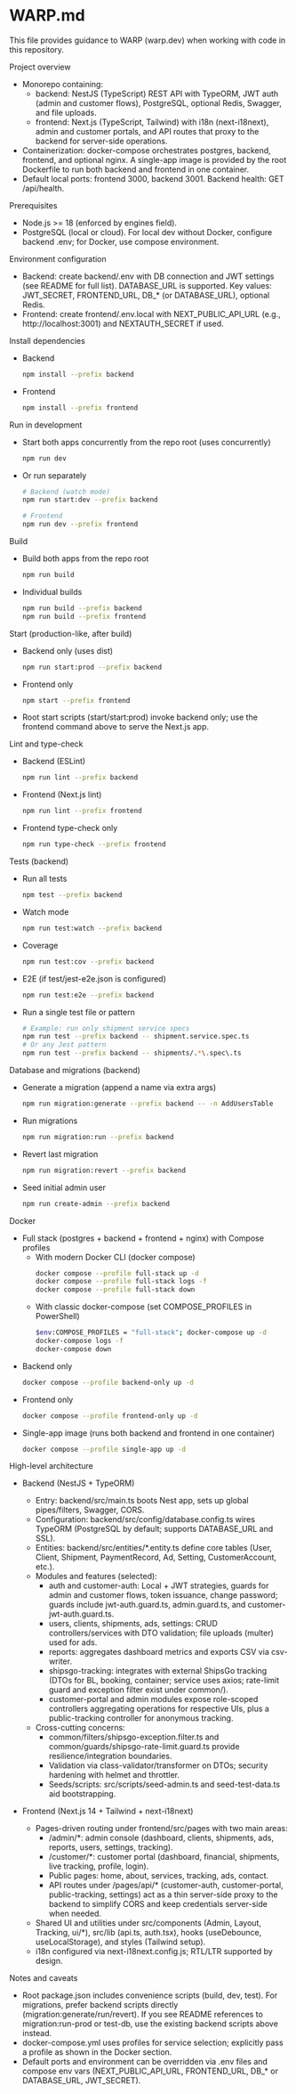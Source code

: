 # WARP.md

This file provides guidance to WARP (warp.dev) when working with code in this repository.

Project overview
- Monorepo containing:
  - backend: NestJS (TypeScript) REST API with TypeORM, JWT auth (admin and customer flows), PostgreSQL, optional Redis, Swagger, and file uploads.
  - frontend: Next.js (TypeScript, Tailwind) with i18n (next-i18next), admin and customer portals, and API routes that proxy to the backend for server-side operations.
- Containerization: docker-compose orchestrates postgres, backend, frontend, and optional nginx. A single-app image is provided by the root Dockerfile to run both backend and frontend in one container.
- Default local ports: frontend 3000, backend 3001. Backend health: GET /api/health.

Prerequisites
- Node.js >= 18 (enforced by engines field).
- PostgreSQL (local or cloud). For local dev without Docker, configure backend .env; for Docker, use compose environment.

Environment configuration
- Backend: create backend/.env with DB connection and JWT settings (see README for full list). DATABASE_URL is supported. Key values: JWT_SECRET, FRONTEND_URL, DB_* (or DATABASE_URL), optional Redis.
- Frontend: create frontend/.env.local with NEXT_PUBLIC_API_URL (e.g., http://localhost:3001) and NEXTAUTH_SECRET if used.

Install dependencies
- Backend
  ```bash path=null start=null
  npm install --prefix backend
  ```
- Frontend
  ```bash path=null start=null
  npm install --prefix frontend
  ```

Run in development
- Start both apps concurrently from the repo root (uses concurrently)
  ```bash path=null start=null
  npm run dev
  ```
- Or run separately
  ```bash path=null start=null
  # Backend (watch mode)
  npm run start:dev --prefix backend

  # Frontend
  npm run dev --prefix frontend
  ```

Build
- Build both apps from the repo root
  ```bash path=null start=null
  npm run build
  ```
- Individual builds
  ```bash path=null start=null
  npm run build --prefix backend
  npm run build --prefix frontend
  ```

Start (production-like, after build)
- Backend only (uses dist)
  ```bash path=null start=null
  npm run start:prod --prefix backend
  ```
- Frontend only
  ```bash path=null start=null
  npm start --prefix frontend
  ```
- Root start scripts (start/start:prod) invoke backend only; use the frontend command above to serve the Next.js app.

Lint and type-check
- Backend (ESLint)
  ```bash path=null start=null
  npm run lint --prefix backend
  ```
- Frontend (Next.js lint)
  ```bash path=null start=null
  npm run lint --prefix frontend
  ```
- Frontend type-check only
  ```bash path=null start=null
  npm run type-check --prefix frontend
  ```

Tests (backend)
- Run all tests
  ```bash path=null start=null
  npm test --prefix backend
  ```
- Watch mode
  ```bash path=null start=null
  npm run test:watch --prefix backend
  ```
- Coverage
  ```bash path=null start=null
  npm run test:cov --prefix backend
  ```
- E2E (if test/jest-e2e.json is configured)
  ```bash path=null start=null
  npm run test:e2e --prefix backend
  ```
- Run a single test file or pattern
  ```bash path=null start=null
  # Example: run only shipment service specs
  npm run test --prefix backend -- shipment.service.spec.ts
  # Or any Jest pattern
  npm run test --prefix backend -- shipments/.*\.spec\.ts
  ```

Database and migrations (backend)
- Generate a migration (append a name via extra args)
  ```bash path=null start=null
  npm run migration:generate --prefix backend -- -n AddUsersTable
  ```
- Run migrations
  ```bash path=null start=null
  npm run migration:run --prefix backend
  ```
- Revert last migration
  ```bash path=null start=null
  npm run migration:revert --prefix backend
  ```
- Seed initial admin user
  ```bash path=null start=null
  npm run create-admin --prefix backend
  ```

Docker
- Full stack (postgres + backend + frontend + nginx) with Compose profiles
  - With modern Docker CLI (docker compose)
    ```bash path=null start=null
    docker compose --profile full-stack up -d
    docker compose --profile full-stack logs -f
    docker compose --profile full-stack down
    ```
  - With classic docker-compose (set COMPOSE_PROFILES in PowerShell)
    ```bash path=null start=null
    $env:COMPOSE_PROFILES = "full-stack"; docker-compose up -d
    docker-compose logs -f
    docker-compose down
    ```
- Backend only
  ```bash path=null start=null
  docker compose --profile backend-only up -d
  ```
- Frontend only
  ```bash path=null start=null
  docker compose --profile frontend-only up -d
  ```
- Single-app image (runs both backend and frontend in one container)
  ```bash path=null start=null
  docker compose --profile single-app up -d
  ```

High-level architecture
- Backend (NestJS + TypeORM)
  - Entry: backend/src/main.ts boots Nest app, sets up global pipes/filters, Swagger, CORS.
  - Configuration: backend/src/config/database.config.ts wires TypeORM (PostgreSQL by default; supports DATABASE_URL and SSL).
  - Entities: backend/src/entities/*.entity.ts define core tables (User, Client, Shipment, PaymentRecord, Ad, Setting, CustomerAccount, etc.).
  - Modules and features (selected):
    - auth and customer-auth: Local + JWT strategies, guards for admin and customer flows, token issuance, change password; guards include jwt-auth.guard.ts, admin.guard.ts, and customer-jwt-auth.guard.ts.
    - users, clients, shipments, ads, settings: CRUD controllers/services with DTO validation; file uploads (multer) used for ads.
    - reports: aggregates dashboard metrics and exports CSV via csv-writer.
    - shipsgo-tracking: integrates with external ShipsGo tracking (DTOs for BL, booking, container; service uses axios; rate-limit guard and exception filter exist under common/).
    - customer-portal and admin modules expose role-scoped controllers aggregating operations for respective UIs, plus a public-tracking controller for anonymous tracking.
  - Cross-cutting concerns:
    - common/filters/shipsgo-exception.filter.ts and common/guards/shipsgo-rate-limit.guard.ts provide resilience/integration boundaries.
    - Validation via class-validator/transformer on DTOs; security hardening with helmet and throttler.
    - Seeds/scripts: src/scripts/seed-admin.ts and seed-test-data.ts aid bootstrapping.

- Frontend (Next.js 14 + Tailwind + next-i18next)
  - Pages-driven routing under frontend/src/pages with two main areas:
    - /admin/*: admin console (dashboard, clients, shipments, ads, reports, users, settings, tracking).
    - /customer/*: customer portal (dashboard, financial, shipments, live tracking, profile, login).
    - Public pages: home, about, services, tracking, ads, contact.
    - API routes under /pages/api/* (customer-auth, customer-portal, public-tracking, settings) act as a thin server-side proxy to the backend to simplify CORS and keep credentials server-side when needed.
  - Shared UI and utilities under src/components (Admin, Layout, Tracking, ui/*), src/lib (api.ts, auth.tsx), hooks (useDebounce, useLocalStorage), and styles (Tailwind setup).
  - i18n configured via next-i18next.config.js; RTL/LTR supported by design.

Notes and caveats
- Root package.json includes convenience scripts (build, dev, test). For migrations, prefer backend scripts directly (migration:generate/run/revert). If you see README references to migration:run-prod or test-db, use the existing backend scripts above instead.
- docker-compose.yml uses profiles for service selection; explicitly pass a profile as shown in the Docker section.
- Default ports and environment can be overridden via .env files and compose env vars (NEXT_PUBLIC_API_URL, FRONTEND_URL, DB_* or DATABASE_URL, JWT_SECRET).
